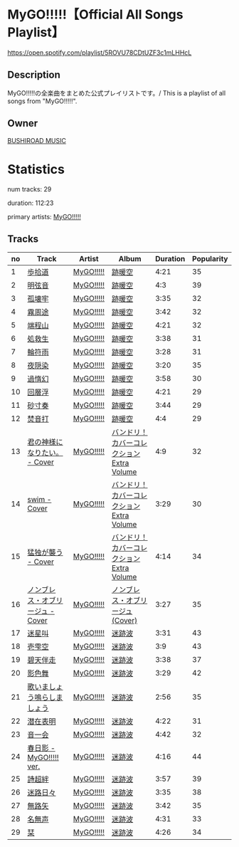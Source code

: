 # MyGO!!!!!【Official All Songs Playlist】
https://open.spotify.com/playlist/5ROVU78CDtUZF3c1mLHHcL

## Description
MyGO!!!!!の全楽曲をまとめた公式プレイリストです。/ This is a playlist of all songs from &quot;MyGO!!!!!&quot;.

## Owner
[BUSHIROAD MUSIC](https://open.spotify.com/user/tm9z0fpfj541jzbfu6aurxmq7)

# Statistics
num tracks: 29

duration: 112:23

primary artists: [MyGO!!!!!](https://open.spotify.com/artist/5o5tkWvWYdyyAKhNr8vlMq)

## Tracks
| no | Track | Artist | Album | Duration | Popularity |
| -- | ----- | ------ | ----- | -------- | ---------- |
| 1 | [歩拾道](https://open.spotify.com/track/6uCJqrwPdPzTnLLn0iS0Yf) | [MyGO!!!!!](https://open.spotify.com/artist/5o5tkWvWYdyyAKhNr8vlMq) | [跡暖空](https://open.spotify.com/album/2Tp2cADaq8iMC3HM6sgiQU) | 4:21 | 35 |
| 2 | [明弦音](https://open.spotify.com/track/1enc7tpwG5F49UFgov1vwJ) | [MyGO!!!!!](https://open.spotify.com/artist/5o5tkWvWYdyyAKhNr8vlMq) | [跡暖空](https://open.spotify.com/album/2Tp2cADaq8iMC3HM6sgiQU) | 4:3 | 39 |
| 3 | [孤壊牢](https://open.spotify.com/track/1wdCBeiYlPtjdNOcTwtYyQ) | [MyGO!!!!!](https://open.spotify.com/artist/5o5tkWvWYdyyAKhNr8vlMq) | [跡暖空](https://open.spotify.com/album/2Tp2cADaq8iMC3HM6sgiQU) | 3:35 | 32 |
| 4 | [霧周途](https://open.spotify.com/track/6AHMK9skdTYYswNoZ4OIfu) | [MyGO!!!!!](https://open.spotify.com/artist/5o5tkWvWYdyyAKhNr8vlMq) | [跡暖空](https://open.spotify.com/album/2Tp2cADaq8iMC3HM6sgiQU) | 3:42 | 32 |
| 5 | [端程山](https://open.spotify.com/track/4Lcewcj2kPhVhbrjp0aUiA) | [MyGO!!!!!](https://open.spotify.com/artist/5o5tkWvWYdyyAKhNr8vlMq) | [跡暖空](https://open.spotify.com/album/2Tp2cADaq8iMC3HM6sgiQU) | 4:21 | 32 |
| 6 | [処救生](https://open.spotify.com/track/2hKZmf3dKhgwRvtlb5Zoch) | [MyGO!!!!!](https://open.spotify.com/artist/5o5tkWvWYdyyAKhNr8vlMq) | [跡暖空](https://open.spotify.com/album/2Tp2cADaq8iMC3HM6sgiQU) | 3:38 | 31 |
| 7 | [輪符雨](https://open.spotify.com/track/35t8V6oqnrTJynstHC6qgV) | [MyGO!!!!!](https://open.spotify.com/artist/5o5tkWvWYdyyAKhNr8vlMq) | [跡暖空](https://open.spotify.com/album/2Tp2cADaq8iMC3HM6sgiQU) | 3:28 | 31 |
| 8 | [夜隠染](https://open.spotify.com/track/3sujoP5pA4Fmk6qbjvdf0s) | [MyGO!!!!!](https://open.spotify.com/artist/5o5tkWvWYdyyAKhNr8vlMq) | [跡暖空](https://open.spotify.com/album/2Tp2cADaq8iMC3HM6sgiQU) | 3:20 | 35 |
| 9 | [過惰幻](https://open.spotify.com/track/7EJMcPny2wB3Loh0OQ8XaR) | [MyGO!!!!!](https://open.spotify.com/artist/5o5tkWvWYdyyAKhNr8vlMq) | [跡暖空](https://open.spotify.com/album/2Tp2cADaq8iMC3HM6sgiQU) | 3:58 | 30 |
| 10 | [回層浮](https://open.spotify.com/track/0SVVKUSULjtBuAsQ2SnsfD) | [MyGO!!!!!](https://open.spotify.com/artist/5o5tkWvWYdyyAKhNr8vlMq) | [跡暖空](https://open.spotify.com/album/2Tp2cADaq8iMC3HM6sgiQU) | 4:21 | 29 |
| 11 | [砂寸奏](https://open.spotify.com/track/0PVR3V0YJblwgm45ApPGJm) | [MyGO!!!!!](https://open.spotify.com/artist/5o5tkWvWYdyyAKhNr8vlMq) | [跡暖空](https://open.spotify.com/album/2Tp2cADaq8iMC3HM6sgiQU) | 3:44 | 29 |
| 12 | [焚音打](https://open.spotify.com/track/4lypt03XVYnSat94IWFVPd) | [MyGO!!!!!](https://open.spotify.com/artist/5o5tkWvWYdyyAKhNr8vlMq) | [跡暖空](https://open.spotify.com/album/2Tp2cADaq8iMC3HM6sgiQU) | 4:4 | 29 |
| 13 | [君の神様になりたい。 - Cover](https://open.spotify.com/track/0m2SawnqPGhNnzGtHfUtUs) | [MyGO!!!!!](https://open.spotify.com/artist/5o5tkWvWYdyyAKhNr8vlMq) | [バンドリ！ カバーコレクション Extra Volume](https://open.spotify.com/album/5hmfbNP9yxbvxdw2v7YoNP) | 4:9 | 32 |
| 14 | [swim - Cover](https://open.spotify.com/track/3CM4SoZ2yjUoSNQa2135GI) | [MyGO!!!!!](https://open.spotify.com/artist/5o5tkWvWYdyyAKhNr8vlMq) | [バンドリ！ カバーコレクション Extra Volume](https://open.spotify.com/album/5hmfbNP9yxbvxdw2v7YoNP) | 3:29 | 30 |
| 15 | [猛独が襲う - Cover](https://open.spotify.com/track/5LUnBWfIjML1AZSVjEr1TL) | [MyGO!!!!!](https://open.spotify.com/artist/5o5tkWvWYdyyAKhNr8vlMq) | [バンドリ！ カバーコレクション Extra Volume](https://open.spotify.com/album/5hmfbNP9yxbvxdw2v7YoNP) | 4:14 | 34 |
| 16 | [ノンブレス・オブリージュ - Cover](https://open.spotify.com/track/7CrOXVaOqWlqEHZIxkIQzc) | [MyGO!!!!!](https://open.spotify.com/artist/5o5tkWvWYdyyAKhNr8vlMq) | [ノンブレス・オブリージュ (Cover)](https://open.spotify.com/album/1LTrTpr3dd5jPu8Fg3BkAn) | 3:27 | 35 |
| 17 | [迷星叫](https://open.spotify.com/track/5whZaLwjyjkLr75rRtmftL) | [MyGO!!!!!](https://open.spotify.com/artist/5o5tkWvWYdyyAKhNr8vlMq) | [迷跡波](https://open.spotify.com/album/6GBBqk1v5okNnioUXqMi7D) | 3:31 | 43 |
| 18 | [壱雫空](https://open.spotify.com/track/1OVlUHWAK5KwWkWoLyMDjZ) | [MyGO!!!!!](https://open.spotify.com/artist/5o5tkWvWYdyyAKhNr8vlMq) | [迷跡波](https://open.spotify.com/album/6GBBqk1v5okNnioUXqMi7D) | 3:9 | 43 |
| 19 | [碧天伴走](https://open.spotify.com/track/2fONHmoAIfMMklC7P9d6d1) | [MyGO!!!!!](https://open.spotify.com/artist/5o5tkWvWYdyyAKhNr8vlMq) | [迷跡波](https://open.spotify.com/album/6GBBqk1v5okNnioUXqMi7D) | 3:38 | 37 |
| 20 | [影色舞](https://open.spotify.com/track/6MC5NKWAONf1YmNTEfom7I) | [MyGO!!!!!](https://open.spotify.com/artist/5o5tkWvWYdyyAKhNr8vlMq) | [迷跡波](https://open.spotify.com/album/6GBBqk1v5okNnioUXqMi7D) | 3:29 | 42 |
| 21 | [歌いましょう鳴らしましょう](https://open.spotify.com/track/52P7luP1SigZ7Vtj86kQUP) | [MyGO!!!!!](https://open.spotify.com/artist/5o5tkWvWYdyyAKhNr8vlMq) | [迷跡波](https://open.spotify.com/album/6GBBqk1v5okNnioUXqMi7D) | 2:56 | 35 |
| 22 | [潜在表明](https://open.spotify.com/track/7KMz8y0dgLLPQqgbp1WzJS) | [MyGO!!!!!](https://open.spotify.com/artist/5o5tkWvWYdyyAKhNr8vlMq) | [迷跡波](https://open.spotify.com/album/6GBBqk1v5okNnioUXqMi7D) | 4:22 | 31 |
| 23 | [音一会](https://open.spotify.com/track/5xmHrWNSyRBciEZYRPRPk5) | [MyGO!!!!!](https://open.spotify.com/artist/5o5tkWvWYdyyAKhNr8vlMq) | [迷跡波](https://open.spotify.com/album/6GBBqk1v5okNnioUXqMi7D) | 4:42 | 32 |
| 24 | [春日影 - MyGO!!!!! ver.](https://open.spotify.com/track/2kUnjRdoBMkoXRLp8Q6Edu) | [MyGO!!!!!](https://open.spotify.com/artist/5o5tkWvWYdyyAKhNr8vlMq) | [迷跡波](https://open.spotify.com/album/6GBBqk1v5okNnioUXqMi7D) | 4:16 | 44 |
| 25 | [詩超絆](https://open.spotify.com/track/06gQEKIudRfsor7tdfGJr2) | [MyGO!!!!!](https://open.spotify.com/artist/5o5tkWvWYdyyAKhNr8vlMq) | [迷跡波](https://open.spotify.com/album/6GBBqk1v5okNnioUXqMi7D) | 3:57 | 39 |
| 26 | [迷路日々](https://open.spotify.com/track/7JIgFBV8b8m8r0JIpfM0KI) | [MyGO!!!!!](https://open.spotify.com/artist/5o5tkWvWYdyyAKhNr8vlMq) | [迷跡波](https://open.spotify.com/album/6GBBqk1v5okNnioUXqMi7D) | 3:35 | 38 |
| 27 | [無路矢](https://open.spotify.com/track/3AcSVLMoLdjY0xYGm3YMzg) | [MyGO!!!!!](https://open.spotify.com/artist/5o5tkWvWYdyyAKhNr8vlMq) | [迷跡波](https://open.spotify.com/album/6GBBqk1v5okNnioUXqMi7D) | 3:42 | 35 |
| 28 | [名無声](https://open.spotify.com/track/54vs4spP27NpoJecCUzUQe) | [MyGO!!!!!](https://open.spotify.com/artist/5o5tkWvWYdyyAKhNr8vlMq) | [迷跡波](https://open.spotify.com/album/6GBBqk1v5okNnioUXqMi7D) | 4:31 | 33 |
| 29 | [栞](https://open.spotify.com/track/53pN81YMbPUtVCbJWnlRiq) | [MyGO!!!!!](https://open.spotify.com/artist/5o5tkWvWYdyyAKhNr8vlMq) | [迷跡波](https://open.spotify.com/album/6GBBqk1v5okNnioUXqMi7D) | 4:26 | 34 |
        
